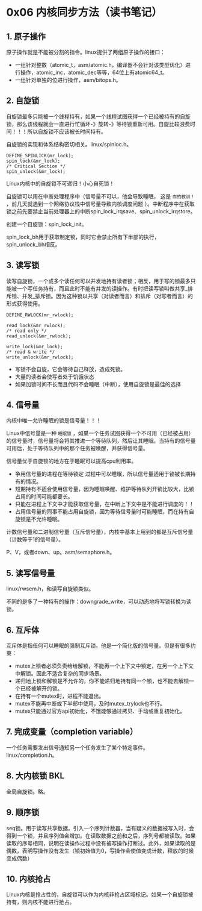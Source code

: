 # 0x06 内核同步方法（读书笔记）
## 1. 原子操作
原子操作就是不能被分割的指令。linux提供了两组原子操作的接口：

* 一组针对整数（atomic_t，asm/atomic.h，编译器不会针对该类型优化）进行操作，atomic_inc，atomic_dec等等，64位上有atomic64_t。
* 一组针对单独的位进行操作，asm/bitops.h。

## 2. 自旋锁
 自旋锁最多只能被一个线程持有，如果一个线程试图获得一个已经被持有的自旋锁，那么该线程就会一直进行忙循环-》旋转-》等待锁重新可用。自旋比较浪费时间！！！所以自旋锁不应该被长时间持有。

自旋锁的实现和体系结构密切相关。linux/spinloc.h。

```
DEFINE_SPINLICK(mr_lock);
spin_lock(&mr_lock);
/* Critical Section */
spin_unlock(&mr_lock);
```

Linux内核中的自旋锁不可递归！小心自死锁！

自旋锁可以用在中断处理程序中（信号量不可以，他会导致睡眠， 这是 `血的教训！` ，前几天就遇到一个网络协议栈中信号量导致内核调度问题 ）。中断程序中在获取锁之前先要禁止当前处理器上的中断spin_lock_irqsave、spin_unlock_irqstore。

创建一个自旋锁：spin_lock_init。

spin_lock_bh用于获取制定锁，同时它会禁止所有下半部的执行，spin_unlock_bh相反。

## 3. 读写锁
读写自旋锁，一个或多个读任何可以并发地持有读者锁；相反，用于写的锁最多只能被一个写任务持有，而且此时不能有并发的读操作。有时把读写锁叫做共享_排斥锁、并发_排斥锁。因为这种锁以共享（对读者而言）和排斥（对写者而言）的形式获得使用。

```
DEFINE_RWLOCK(mr_rwlock);

read_lock(&mr_rwlock);
/* read only */
read_unlock(&mr_rwlock);

write_lock(&mr_lock);
/* read & write */
write_unlock(&mr_rwlock);
````


* 写锁不会自旋，它会等待自己释放，造成死锁。
* 大量的读者会使写者处于饥饿状态
* 如果加锁时间不长而且代码不会睡眠（中断），使用自旋锁是最佳的选择

## 4. 信号量
内核中唯一允许睡眠的锁是信号量！！！

Linux中信号量是一种 `睡眠锁` ，如果一个任务试图获得一个不可用（已经被占用）的信号量时，信号量将会将其推进一个等待队列，然后让其睡眠。当持有的信号量可用后，处于等待队列中的那个任务被唤醒，并获得信号量。

信号量优于自旋锁的地方在于睡眠可以提高cpu利用率。

* 争用信号量的进程在等待锁定 过程中可以睡眠，所以信号量适用于锁被长期持有的情况。
* 短期持有不适合使用信号量，因为睡眠唤醒、维护等待队列开销比较大，比锁占用的时间可能都要长。
* 只能在进程上下文中才能获取信号量，在中断上下文中是不能进行调度的！！
* 占用信号量的同事不能占用自旋锁，因为等待信号量时可能睡眠，而在持有自旋锁是不允许睡眠。

计数信号量和二进制信号量（互斥信号量），内核中基本上用到的都是互斥信号量（计数等于1的信号量）。

P、V，或者down、up。asm/semaphore.h。

## 5. 读写信号量
linux/rwsem.h，和读写自旋锁类似。

不同的是多了一种特有的操作：downgrade_write，可以动态地将写锁转换为读锁。

## 6. 互斥体
互斥体是指任何可以睡眠的强制互斥锁。他是一个简化版的信号量。但是有很多约束：

* mutex上锁者必须负责给给解锁，不能再一个上下文中锁定，在另一个上下文中解锁。因此不适合复杂的同步场景。
* 递归地上锁和解锁是不允许的，你不能递归地持有同一个锁，也不能去解锁一个已经被解开的锁。
* 在持有一个mutex时，进程不能退出。
* mutex不能再中断或下半部中使用，及时mutex_trylock也不行。
* mutex只能通过官方api初始化，不饿能够通过拷贝、手动或重复初始化。


## 7. 完成变量（completion variable）
一个任务需要发出信号通知另一个任务发生了某个特定事件。linux/completion.h。

## 8. 大内核锁 BKL
全局自旋锁。略。

## 9. 顺序锁
seq锁。用于读写共享数据。引入一个序列计数器，当有疑义的数据被写入时，会得到一个锁，并且序列值会增加。在读取数据之前和之后，序列号都被读取。如果读取的序号相同，说明在读操作过程中没有被写操作打断过。此外，如果读取的是偶数，表明写操作没有发生（锁初始值为0，写操作会使值变成计数，释放的时候变成偶数）

## 10. 内核抢占
Linux内核是抢占性的，自旋锁可以作为内核非抢占区域标记。如果一个自旋锁被持有，则内核不能进行抢占。

















